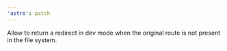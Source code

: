 ```yaml
---
'astro': patch
---
```


Allow to return a redirect in dev mode when the original route is not present in the file system.

